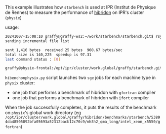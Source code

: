 This example illustrates how `starbench` is used at IPR (Institut de Physique de Rennes) to measure the performance of [hibridon](https://github.com/hibridon/hibridon) on IPR's cluster (`physix`)




usage:

```sh
20241007-15:08:10 graffy@graffy-ws2:~/work/starbench/starbench.git$ rsync --exclude .git --exclude starbench.venv --exclude tmp --exclude usecases/ipr/hibench/results  -va ./ graffy@alambix.ipr.univ-rennes.fr:/opt/ipr/cluster/work.global/graffy/starbench.git/
sending incremental file list

sent 1,416 bytes  received 25 bytes  960.67 bytes/sec
total size is 140,225  speedup is 97.31
last command status : [0]
```

```sh
graffy@physix-frontal:/opt/ipr/cluster/work.global/graffy/starbench.git/usecases/ipr/hibench$ ./hibenchonphysix.py --commit-id 53894da48505892bfa05693a52312bacb12c70c9 --results-dir $GLOBAL_WORK_DIR/graffy/hibridon/benchmarks/starbench/hibench/$(date --iso=seconds) --arch-regexp 'intel_xeon_x5650'
```

`hibenchonphysix.py` script launches two `sge` jobs for each machine type in `physix` cluster:
- one job that performs a benchmark of hibridon with `gfortran` compiler
- one job that performs a benchmark of hibridon with `ifort` compiler

When the job successfully completes, it puts the results of the benchmark on `physix`'s global work directory (eg `/opt/ipr/cluster/work.global/graffy/hibridon/benchmarks/starbench/53894da48505892bfa05693a52312bacb12c70c9/nh3h2_qma_long/intel_xeon_x5550/gfortran`)



